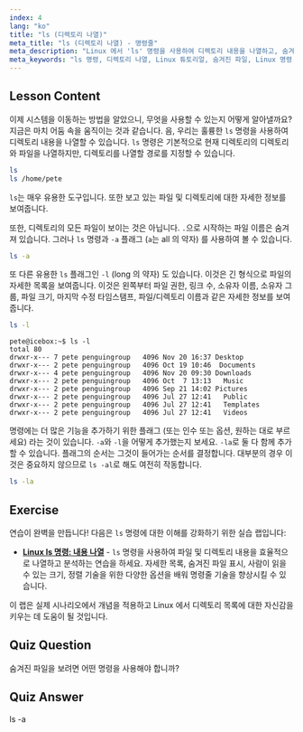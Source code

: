 ```yaml
---
index: 4
lang: "ko"
title: "ls (디렉토리 나열)"
meta_title: "ls (디렉토리 나열) - 명령줄"
meta_description: "Linux 에서 'ls' 명령을 사용하여 디렉토리 내용을 나열하고, 숨겨진 파일을 보고, 파일 세부 정보를 이해하는 방법을 배우세요. Linux 명령줄 기술을 향상시키세요!"
meta_keywords: "ls 명령, 디렉토리 나열, Linux 튜토리얼, 숨겨진 파일, Linux 명령, 초보자 Linux, Linux 가이드"
---
```


## Lesson Content

이제 시스템을 이동하는 방법을 알았으니, 무엇을 사용할 수 있는지 어떻게 알아낼까요? 지금은 마치 어둠 속을 움직이는 것과 같습니다. 음, 우리는 훌륭한 `ls` 명령을 사용하여 디렉토리 내용을 나열할 수 있습니다. `ls` 명령은 기본적으로 현재 디렉토리의 디렉토리와 파일을 나열하지만, 디렉토리를 나열할 경로를 지정할 수 있습니다.

```bash
ls
ls /home/pete
```

`ls`는 매우 유용한 도구입니다. 또한 보고 있는 파일 및 디렉토리에 대한 자세한 정보를 보여줍니다.

또한, 디렉토리의 모든 파일이 보이는 것은 아닙니다. `.`으로 시작하는 파일 이름은 숨겨져 있습니다. 그러나 `ls` 명령과 `-a` 플래그 (`a`는 all 의 약자) 를 사용하여 볼 수 있습니다.

```bash
ls -a
```

또 다른 유용한 `ls` 플래그인 `-l` (long 의 약자) 도 있습니다. 이것은 긴 형식으로 파일의 자세한 목록을 보여줍니다. 이것은 왼쪽부터 파일 권한, 링크 수, 소유자 이름, 소유자 그룹, 파일 크기, 마지막 수정 타임스탬프, 파일/디렉토리 이름과 같은 자세한 정보를 보여줍니다.

```bash
ls -l
```

```plaintext
pete@icebox:~$ ls -l
total 80
drwxr-x--- 7 pete penguingroup   4096 Nov 20 16:37 Desktop
drwxr-x--- 2 pete penguingroup   4096 Oct 19 10:46  Documents
drwxr-x--- 4 pete penguingroup   4096 Nov 20 09:30 Downloads
drwxr-x--- 2 pete penguingroup   4096 Oct  7 13:13   Music
drwxr-x--- 2 pete penguingroup   4096 Sep 21 14:02 Pictures
drwxr-x--- 2 pete penguingroup   4096 Jul 27 12:41   Public
drwxr-x--- 2 pete penguingroup   4096 Jul 27 12:41   Templates
drwxr-x--- 2 pete penguingroup   4096 Jul 27 12:41   Videos
```

명령에는 더 많은 기능을 추가하기 위한 플래그 (또는 인수 또는 옵션, 원하는 대로 부르세요) 라는 것이 있습니다. `-a`와 `-l`을 어떻게 추가했는지 보세요. `-la`로 둘 다 함께 추가할 수 있습니다. 플래그의 순서는 그것이 들어가는 순서를 결정합니다. 대부분의 경우 이것은 중요하지 않으므로 `ls -al`로 해도 여전히 작동합니다.

```bash
ls -la
```

## Exercise

연습이 완벽을 만듭니다! 다음은 `ls` 명령에 대한 이해를 강화하기 위한 실습 랩입니다:

- **[Linux ls 명령: 내용 나열](https://labex.io/ko/labs/linux-linux-ls-command-content-listing-219205)** - `ls` 명령을 사용하여 파일 및 디렉토리 내용을 효율적으로 나열하고 분석하는 연습을 하세요. 자세한 목록, 숨겨진 파일 표시, 사람이 읽을 수 있는 크기, 정렬 기술을 위한 다양한 옵션을 배워 명령줄 기술을 향상시킬 수 있습니다.

이 랩은 실제 시나리오에서 개념을 적용하고 Linux 에서 디렉토리 목록에 대한 자신감을 키우는 데 도움이 될 것입니다.

## Quiz Question

숨겨진 파일을 보려면 어떤 명령을 사용해야 합니까?

## Quiz Answer

ls -a
